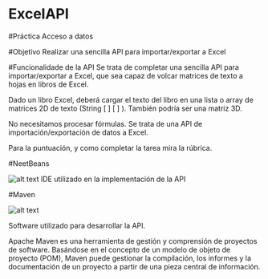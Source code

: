 # ExcelAPI
#Práctica Acceso a datos

#Objetivo
Realizar una sencilla API para importar/exportar a Excel

#Funcionalidade de la API
Se trata de completar una sencilla API para importar/exportar a Excel, que sea capaz de volcar matrices de texto a hojas en libros de Excel.

Dado un libro Excel, deberá cargar el texto del libro en una lista o array de matrices 2D de texto (String [ ] [ ] ). También podría ser una matriz 3D.

No necesitamos procesar fórmulas. Se trata de una API de importación/exportación de datos a Excel.

Para la puntuación, y como completar la tarea mira la rúbrica.

#NeetBeans

![alt text](https://lignux.com/wp-content/uploads/2014/07/netbeans.jpg?w=640)
IDE utilizado en la implementación de la API
 

#Maven

![alt text](https://www.google.es/imgres?imgurl=https://maven.apache.org/images/maven-logo-black-on-white.png&imgrefurl=https://maven.apache.org/&h=86&w=340&tbnid=J90TRlgqHu1zXM:&tbnh=38&tbnw=151&usg=__StEYx2sKAt8_vmx77VRBMevno7M=&vet=10ahUKEwjEouHO-5_XAhUGSBQKHV0sBr4Q_B0InQEwCg..i&docid=QJyVPkJqFziB8M&itg=1&client=ubuntu&sa=X&ved=0ahUKEwjEouHO-5_XAhUGSBQKHV0sBr4Q_B0InQEwCg)

Software utilizado para desarrollar la API.

Apache Maven es una herramienta de gestión y comprensión de proyectos de software. Basándose en el concepto de un modelo de objeto de proyecto (POM), Maven puede gestionar la compilación, los informes y la documentación de un proyecto a partir de una pieza central de información.
